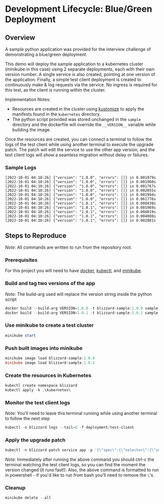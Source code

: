 # Development Lifecycle: Blue/Green Deployment

## Overview
A sample python application was provided for the interview challenge of demonstrating a blue/green deployment.

This demo will deploy the sample application to a kubernetes cluster (minikube in this case) using 2 separate deployments, each with their own version number.
A single service is also created, pointing at one version of the application.
Finally, a simple test client deployment is created to continuously make & log requests via the service.
No ingress is required for this test, as the client is running within the cluster.

Implementation Notes:
- Resources are created in the cluster using [kustomize](https://kubectl.docs.kubernetes.io/references/kustomize/kustomization/) to apply the manifests found in the `kubernetes` directory.
- The python script provided was stored unchanged in the `sample` directory and the dockerfile will override the `__VERSION__` variable while building the image.

Once the resources are created, you can connect a terminal to follow the logs of the test client while using another terminal to execute the upgrade patch.
The patch will edit the service to use the other app version, and the test client logs will show a seamless migration without delay or failures.

### Sample Logs
```text
[2022-10-01 04:10:26] {"version": "1.0.0", "errors": []} in 0.001979s
[2022-10-01 04:10:26] {"version": "1.0.0", "errors": []} in 0.001960s
[2022-10-01 04:10:26] {"version": "1.0.0", "errors": []} in 0.001767s
[2022-10-01 04:10:26] {"version": "1.0.0", "errors": []} in 0.002055s
[2022-10-01 04:10:26] {"version": "1.0.0", "errors": []} in 0.001994s
[2022-10-01 04:10:26] {"version": "1.0.0", "errors": []} in 0.061776s
[2022-10-01 04:10:26] {"version": "1.0.1", "errors": []} in 0.008438s
[2022-10-01 04:10:26] {"version": "1.0.1", "errors": []} in 0.001969s
[2022-10-01 04:10:26] {"version": "1.0.1", "errors": []} in 0.004019s
[2022-10-01 04:10:26] {"version": "1.0.1", "errors": []} in 0.004008s
[2022-10-01 04:10:26] {"version": "1.0.1", "errors": []} in 0.002081s
```

## Steps to Reproduce
_Note_: All commands are written to run from the repository root.

### Prerequisites
For this project you will need to have [docker](https://www.docker.com/), [kubectl](https://kubernetes.io/docs/tasks/tools/), and [minikube](https://minikube.sigs.k8s.io/docs/start/).

### Build and tag two versions of the app
_Note_: The build-arg used will replace the version string inside the python script
```powershell
docker build --build-arg VERSION=1.0.0 -t blizzard-sample:1.0.0 sample
docker build --build-arg VERSION=1.0.1 -t blizzard-sample:1.0.1 sample
```

### Use minikube to create a test cluster
```powershell
minikube start
```

### Push built images into minikube
```powershell
minikube image load blizzard-sample:1.0.0
minikube image load blizzard-sample:1.0.1
```

### Create the resources in Kubernetes
```powershell
kubectl create namespace blizzard
kubectl apply -k .\kubernetes\
```

### Monitor the test client logs
_Note_: You'll need to leave this terminal running while using another terminal to follow the next step
```powershell
kubectl -n blizzard logs --tail=0 -f deployment/test-client
```

### Apply the upgrade patch
```powershell
kubectl -n blizzard patch service app -p '{\"spec\":{\"selector\":{\"version\":\"1.0.1\"}}}'
```
_Note_: Immediately after running the above command you should ctrl-c the terminal watching the test client logs, so you can find the moment the version changed (it runs fast!). Also, the above command is formatted to run in powershell - if you'd like to run from bash you'll need to remove the `\`'s.

### Cleanup
```powershell
minikube delete --all
```
